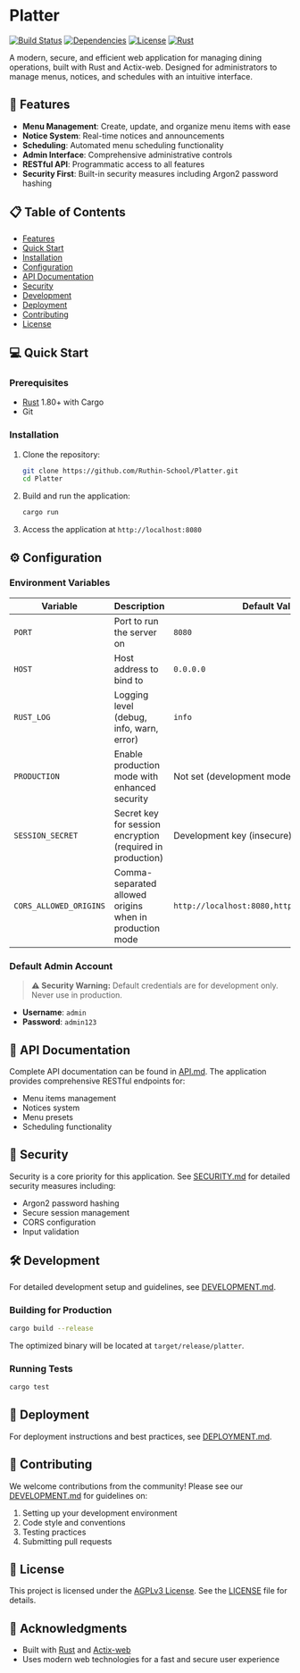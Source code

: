 # Platter

[![Build Status](https://img.shields.io/badge/build-passing-brightgreen.svg)](https://github.com/Ruthin-School/Platter/actions)
[![Dependencies](https://img.shields.io/badge/dependencies-up%20to%20date-brightgreen.svg)](Cargo.toml)
[![License](https://img.shields.io/badge/license-AGPLv3-blue.svg)](LICENSE)
[![Rust](https://img.shields.io/badge/rust-1.80+-orange.svg)](https://www.rust-lang.org/)

A modern, secure, and efficient web application for managing dining operations, built with Rust and Actix-web. Designed for administrators to manage menus, notices, and schedules with an intuitive interface.

## 🚀 Features

- **Menu Management**: Create, update, and organize menu items with ease
- **Notice System**: Real-time notices and announcements
- **Scheduling**: Automated menu scheduling functionality
- **Admin Interface**: Comprehensive administrative controls
- **RESTful API**: Programmatic access to all features
- **Security First**: Built-in security measures including Argon2 password hashing

## 📋 Table of Contents

- [Features](#-features)
- [Quick Start](#-quick-start)
- [Installation](#-installation)
- [Configuration](#-configuration)
- [API Documentation](#-api-documentation)
- [Security](#-security)
- [Development](#-development)
- [Deployment](#-deployment)
- [Contributing](#-contributing)
- [License](#-license)

## 💻 Quick Start

### Prerequisites

- [Rust](https://www.rust-lang.org/) 1.80+ with Cargo
- Git

### Installation

1. Clone the repository:

   ```bash
   git clone https://github.com/Ruthin-School/Platter.git
   cd Platter
   ```

2. Build and run the application:

   ```bash
   cargo run
   ```

3. Access the application at `http://localhost:8080`

## ⚙️ Configuration

### Environment Variables

| Variable              | Description                                                                 | Default Value                    |
|-----------------------|-----------------------------------------------------------------------------|----------------------------------|
| `PORT`                | Port to run the server on                                                  | `8080`                           |
| `HOST`                | Host address to bind to                                                    | `0.0.0.0`                        |
| `RUST_LOG`            | Logging level (debug, info, warn, error)                                   | `info`                           |
| `PRODUCTION`          | Enable production mode with enhanced security                              | Not set (development mode)       |
| `SESSION_SECRET`      | Secret key for session encryption (required in production)                 | Development key (insecure)       |
| `CORS_ALLOWED_ORIGINS`| Comma-separated allowed origins when in production mode                     | `http://localhost:8080,http://127.0.0.1:8080` |

### Default Admin Account

> **⚠️ Security Warning:** Default credentials are for development only. Never use in production.

- **Username**: `admin`
- **Password**: `admin123`

## 📡 API Documentation

Complete API documentation can be found in [API.md](API.md). The application provides comprehensive RESTful endpoints for:
- Menu items management
- Notices system
- Menu presets
- Scheduling functionality

## 🔐 Security

Security is a core priority for this application. See [SECURITY.md](SECURITY.md) for detailed security measures including:
- Argon2 password hashing
- Secure session management
- CORS configuration
- Input validation

## 🛠️ Development

For detailed development setup and guidelines, see [DEVELOPMENT.md](DEVELOPMENT.md).

### Building for Production

```bash
cargo build --release
```

The optimized binary will be located at `target/release/platter`.

### Running Tests

```bash
cargo test
```

## 🚢 Deployment

For deployment instructions and best practices, see [DEPLOYMENT.md](DEPLOYMENT.md).

## 🤝 Contributing

We welcome contributions from the community! Please see our [DEVELOPMENT.md](DEVELOPMENT.md) for guidelines on:

1. Setting up your development environment
2. Code style and conventions
3. Testing practices
4. Submitting pull requests

## 📄 License

This project is licensed under the [AGPLv3 License](LICENSE). See the [LICENSE](LICENSE) file for details.

## 🙏 Acknowledgments

- Built with [Rust](https://www.rust-lang.org/) and [Actix-web](https://actix.rs/)
- Uses modern web technologies for a fast and secure user experience
